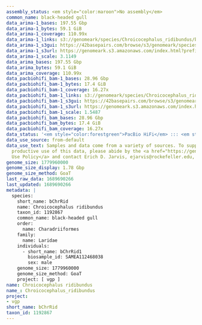 ```yaml
---
assembly_status: <em style="color:maroon">No assembly</em>
common_name: black-headed gull
data_arima-1_bases: 197.55 Gbp
data_arima-1_bytes: 59.1 GiB
data_arima-1_coverage: 110.99x
data_arima-1_links: s3://genomeark/species/Chroicocephalus_ridibundus/bChrRid1/genomic_data/arima/<br>
data_arima-1_s3gui: https://42basepairs.com/browse/s3/genomeark/species/Chroicocephalus_ridibundus/bChrRid1/genomic_data/arima/
data_arima-1_s3url: https://genomeark.s3.amazonaws.com/index.html?prefix=species/Chroicocephalus_ridibundus/bChrRid1/genomic_data/arima/
data_arima-1_scale: 3.1149
data_arima_bases: 197.55 Gbp
data_arima_bytes: 59.1 GiB
data_arima_coverage: 110.99x
data_pacbiohifi_bam-1_bases: 28.96 Gbp
data_pacbiohifi_bam-1_bytes: 17.4 GiB
data_pacbiohifi_bam-1_coverage: 16.27x
data_pacbiohifi_bam-1_links: s3://genomeark/species/Chroicocephalus_ridibundus/bChrRid1/genomic_data/pacbio_hifi/<br>
data_pacbiohifi_bam-1_s3gui: https://42basepairs.com/browse/s3/genomeark/species/Chroicocephalus_ridibundus/bChrRid1/genomic_data/pacbio_hifi/
data_pacbiohifi_bam-1_s3url: https://genomeark.s3.amazonaws.com/index.html?prefix=species/Chroicocephalus_ridibundus/bChrRid1/genomic_data/pacbio_hifi/
data_pacbiohifi_bam-1_scale: 1.5487
data_pacbiohifi_bam_bases: 28.96 Gbp
data_pacbiohifi_bam_bytes: 17.4 GiB
data_pacbiohifi_bam_coverage: 16.27x
data_status: '<em style="color:forestgreen">PacBio HiFi</em> ::: <em style="color:forestgreen">Arima</em>'
data_use_source: from-default
data_use_text: Samples and data come from a variety of sources. To support fair and
  productive use of this data, please abide by the <a href="https://genome10k.soe.ucsc.edu/data-use-policies/">Data
  Use Policy</a> and contact Erich D. Jarvis, ejarvis@rockefeller.edu, with any questions.
genome_size: 1779960000
genome_size_display: 1.78 Gbp
genome_size_method: GoaT
last_raw_data: 1689690266
last_updated: 1689690266
metadata: |
  species:
    short_name: bChrRid
    name: Chroicocephalus ridibundus
    taxon_id: 1192867
    common_name: black-headed gull
    order:
      name: Charadriiformes
    family:
      name: Laridae
    individuals:
      - short_name: bChrRid1
        biosample_id: SAMEA112468038
        sex: male
    genome_size: 1779960000
    genome_size_method: GoaT
    project: [ vgp ]
name: Chroicocephalus ridibundus
name_: Chroicocephalus_ridibundus
project:
- vgp
short_name: bChrRid
taxon_id: 1192867
---
```

